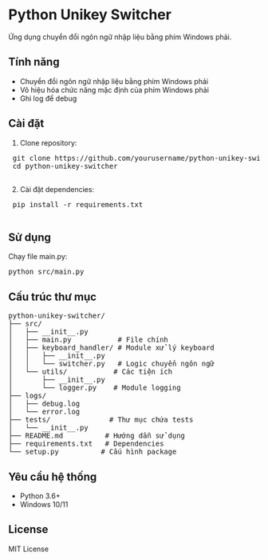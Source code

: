 # Python Unikey Switcher

Ứng dụng chuyển đổi ngôn ngữ nhập liệu bằng phím Windows phải.

## Tính năng

-   Chuyển đổi ngôn ngữ nhập liệu bằng phím Windows phải
-   Vô hiệu hóa chức năng mặc định của phím Windows phải
-   Ghi log để debug

## Cài đặt

1. Clone repository:
 <pre>
 git clone https://github.com/yourusername/python-unikey-switcher.git
 cd python-unikey-switcher
 </pre>

2. Cài đặt dependencies:
 <pre>
 pip install -r requirements.txt
 </pre>

## Sử dụng

Chạy file main.py:

<pre>
python src/main.py
</pre>

## Cấu trúc thư mục

<pre>
python-unikey-switcher/
├── src/
│   ├── __init__.py
│   ├── main.py           # File chính
│   ├── keyboard_handler/ # Module xử lý keyboard
│   │   ├── __init__.py
│   │   └── switcher.py   # Logic chuyển ngôn ngữ
│   └── utils/           # Các tiện ích
│       ├── __init__.py
│       └── logger.py    # Module logging
├── logs/
│   ├── debug.log
│   └── error.log
├── tests/              # Thư mục chứa tests
│   └── __init__.py
├── README.md          # Hướng dẫn sử dụng
├── requirements.txt   # Dependencies
└── setup.py          # Cấu hình package
</pre>

## Yêu cầu hệ thống

-   Python 3.6+
-   Windows 10/11

## License

MIT License
